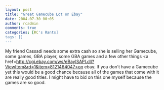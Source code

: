 ```yaml
---
layout: post
title: "Great Gamecube Lot on Ebay"
date: 2004-07-30 00:05
author: rcadmin
comments: true
categories: [RC's Rants]
tags: []
---
```

My friend Cassadi needs some extra cash so she is selling her Gamecube, some games, GBA player, some GBA games and a few other things <a href=http://cgi.ebay.com/ws/eBayISAPI.dll?ViewItem&rd=1&item=8121464047>on ebay.</a> If you don't have a Gamecube yet this would be a good chance because all of the games that come with it are really good titles. I might have to bid on this one myself because the games are so good.
